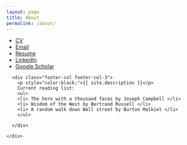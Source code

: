 ```yaml
---
layout: page
title: About
permalink: /about/
---
```

  <div class="wrapper">
    <div class="footer-col-wrapper">
      <div class="footer-col footer-col-2">
        <ul class="social-media-list"> 
        <li><a href='https://rawgit.com/nosarthur/CV_resume/master/DongZHOU_CV.pdf'>CV</a> </li>
        <li><a href="mailto:{{ site.email }}">Email</a></li>
        <li><a href='https://rawgit.com/nosarthur/CV_resume/master/DongZHOU_resume.pdf'>Resume</a> </li>
        <li><a href="https://www.linkedin.com/in/dong-zhou-84252914">LinkedIn</a></li>
        <li> <a href="http://scholar.google.com/citations?hl=en&user=9RcAQTUAAAAJ">Google Scholar</a></li>
        </ul>
      </div>

      <div class="footer-col footer-col-3">
        <p style="color:black;">{{ site.description }}</p>
        Current reading list:
        <ul>
        <li> The hero with a thousand faces by Joseph Campbell </li>
        <li> Wisdom of the West by Bertrand Russell </li>
        <li> A random walk down Wall street by Burton Malkiel </li>
        </ul>

      </div>

    </div>
  </div>


